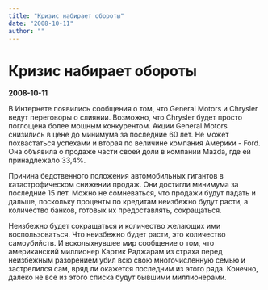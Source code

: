 ```yaml
---
title: "Кризис набирает обороты"
date: "2008-10-11"
author: ""
---
```


# Кризис набирает обороты

**2008-10-11** 

В Интернете появились сообщения о том, что General Motors и Chrysler ведут переговоры о слиянии. Возможно, что Chrysler будет просто поглощена более мощным конкурентом. Акции General Motors снизились в цене до минимума за последние 60 лет. Не может похвастаться успехами и вторая по величине компания Америки - Ford. Она объявила о продаже части своей доли в компании Mazdа, где ей принадлежало 33,4%.

Причина бедственного положения автомобильных гигантов в катастрофическом снижении продаж. Они достигли минимума за последние 15 лет. Можно не сомневаться, что продажи будут падать и дальше, поскольку проценты по кредитам неизбежно будут расти, а количество банков, готовых их предоставлять, сокращаться.

Неизбежно будет сокращаться и количество желающих ими воспользоваться. Что неизбежно будет расти, это количество самоубийств. И всколыхнувшее мир сообщение о том, что американский миллионер Картик Раджарам из страха перед неизбежным разорением убил всю свою многочисленную семью и застрелился сам, вряд ли окажется последним из этого ряда. Конечно, далеко не все из этого списка будут бывшими миллионерами.